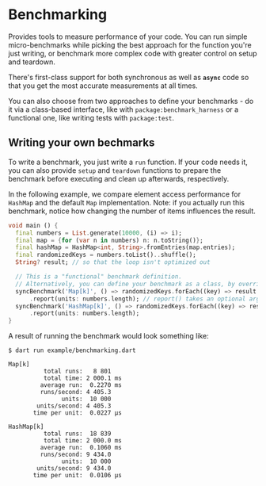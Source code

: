 # Benchmarking

Provides tools to measure performance of your code. You can run simple micro-benchmarks while picking the best approach for the function you're just writing, or benchmark more complex code with greater control on setup and teardown.

There's first-class support for both synchronous as well as **`async`** code so that you get the most accurate measurements at all times.

You can also choose from two approaches to define your benchmarks - do it via a class-based interface, like with `package:benchmark_harness` or a functional one, like writing tests with `package:test`.

## Writing your own bechmarks

To write a benchmark, you just write a `run` function. If your code needs it, you can also provide `setup` and `teardown` functions to prepare the benchmark before executing and clean up afterwards, respectively.

In the following example, we compare element access performance for `HashMap` and the default `Map` implementation.
Note: if you actually run this benchmark, notice how changing the number of items influences the result.

```dart
void main () {
  final numbers = List.generate(10000, (i) => i);
  final map = {for (var n in numbers) n: n.toString()};
  final hashMap = HashMap<int, String>.fromEntries(map.entries);
  final randomizedKeys = numbers.toList()..shuffle();
  String? result; // so that the loop isn't optimized out

  // This is a "functional" benchmark definition.
  // Alternatively, you can define your benchmark as a class, by overriding either SyncBenchmark or AsyncBenchmark.
  syncBenchmark('Map[k]', () => randomizedKeys.forEach((key) => result = map[key]))
      .report(units: numbers.length); // report() takes an optional argument to report "per unit" performance
  syncBenchmark('HashMap[k]', () => randomizedKeys.forEach((key) => result = hashMap[key]))
      .report(units: numbers.length);
}
```

A result of running the benchmark would look something like:

```shell
$ dart run example/benchmarking.dart

Map[k]
          total runs:   8 801
          total time: 2 000.1 ms
         average run:  0.2270 ms
         runs/second: 4 405.3
               units:  10 000
        units/second: 4 405.3
       time per unit:  0.0227 μs

HashMap[k]
          total runs:  18 839
          total time: 2 000.0 ms
         average run:  0.1060 ms
         runs/second: 9 434.0
               units:  10 000
        units/second: 9 434.0
       time per unit:  0.0106 μs
```
